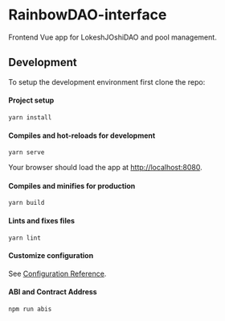 # RainbowDAO-interface

 Frontend Vue app for LokeshJOshiDAO and pool management. 

## Development

 To setup the development environment first clone the repo: 

#### Project setup

```
yarn install
```

#### Compiles and hot-reloads for development
```
yarn serve
```

 Your browser should load the app at [http://localhost:8080](http://localhost:8080/). 

#### Compiles and minifies for production

```
yarn build
```

#### Lints and fixes files
```
yarn lint
```

#### Customize configuration
See [Configuration Reference](https://cli.vuejs.org/config/).

#### ABI and Contract Address

```
npm run abis
```

